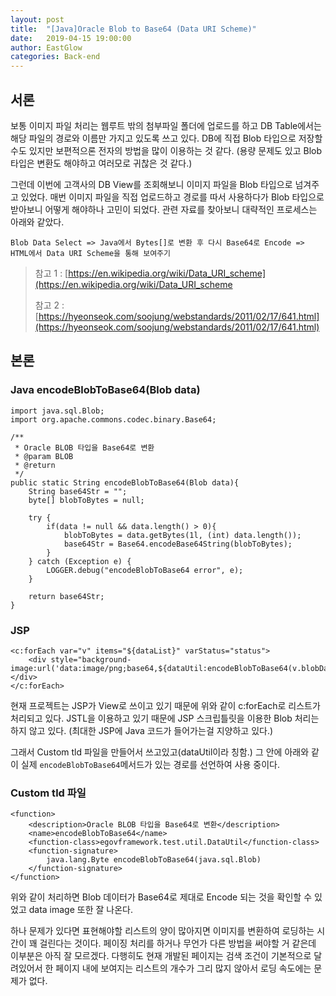 ```yaml
---
layout: post
title:  "[Java]Oracle Blob to Base64 (Data URI Scheme)"
date:   2019-04-15 19:00:00
author: EastGlow
categories: Back-end
---
```

## 서론

보통 이미지 파일 처리는 웹루트 밖의 첨부파일 폴더에 업로드를 하고 DB Table에서는 해당 파일의 경로와 이름만 가지고 있도록 쓰고 있다. DB에 직접 Blob 타입으로 저장할 수도 있지만 보편적으론 전자의 방법을 많이 이용하는 것 같다. (용량 문제도 있고 Blob 타입은 변환도 해야하고 여러모로 귀찮은 것 같다.)

그런데 이번에 고객사의 DB View를 조회해보니 이미지 파일을 Blob 타입으로 넘겨주고 있었다. 매번 이미지 파일을 직접 업로드하고 경로를 따서 사용하다가 Blob 타입으로 받아보니 어떻게 해야하나 고민이 되었다. 관련 자료를 찾아보니 대략적인 프로세스는 아래와 같았다.

`Blob Data Select => Java에서 Bytes[]로 변환 후 다시 Base64로 Encode => HTML에서 Data URI Scheme을 통해 보여주기`

>참고 1 : [https://en.wikipedia.org/wiki/Data_URI_scheme](https://en.wikipedia.org/wiki/Data_URI_scheme
>
>참고 2 : [https://hyeonseok.com/soojung/webstandards/2011/02/17/641.html](https://hyeonseok.com/soojung/webstandards/2011/02/17/641.html)


## 본론

### Java encodeBlobToBase64(Blob data)
```
import java.sql.Blob;
import org.apache.commons.codec.binary.Base64;

/**
 * Oracle BLOB 타입을 Base64로 변환
 * @param BLOB
 * @return
 */
public static String encodeBlobToBase64(Blob data){      
    String base64Str = "";
    byte[] blobToBytes = null;
    
    try {   
        if(data != null && data.length() > 0){
            blobToBytes = data.getBytes(1l, (int) data.length());
            base64Str = Base64.encodeBase64String(blobToBytes);
        }
    } catch (Exception e) {
        LOGGER.debug("encodeBlobToBase64 error", e);
    }
    
    return base64Str;
} 
```

### JSP
```
<c:forEach var="v" items="${dataList}" varStatus="status">
    <div style="background-image:url('data:image/png;base64,${dataUtil:encodeBlobToBase64(v.blobData)}')"></div>
</c:forEach>
```

현재 프로젝트는 JSP가 View로 쓰이고 있기 때문에 위와 같이 c:forEach로 리스트가 처리되고 있다. JSTL을 이용하고 있기 때문에 JSP 스크립틀릿을 이용한 Blob 처리는 하지 않고 있다. (최대한 JSP에 Java 코드가 들어가는걸 지양하고 있다.)

그래서 Custom tld 파일을 만들어서 쓰고있고(dataUtil이라 칭함.) 그 안에 아래와 같이 실제 `encodeBlobToBase64`메서드가 있는 경로를 선언하여 사용 중이다.

### Custom tld 파일
```
<function>
    <description>Oracle BLOB 타입을 Base64로 변환</description>
    <name>encodeBlobToBase64</name>
    <function-class>egovframework.test.util.DataUtil</function-class>
    <function-signature>
        java.lang.Byte encodeBlobToBase64(java.sql.Blob)
    </function-signature>
</function>
```

위와 같이 처리하면 Blob 데이터가 Base64로 제대로 Encode 되는 것을 확인할 수 있었고 data image 또한 잘 나온다.

하나 문제가 있다면 표현해야할 리스트의 양이 많아지면 이미지를 변환하여 로딩하는 시간이 꽤 걸린다는 것이다. 페이징 처리를 하거나 무언가 다른 방법을 써야할 거 같은데 이부분은 아직 잘 모르겠다. 다행히도 현재 개발된 페이지는 검색 조건이 기본적으로 달려있어서 한 페이지 내에 보여지는 리스트의 개수가 그리 많지 않아서 로딩 속도에는 문제가 없다.
